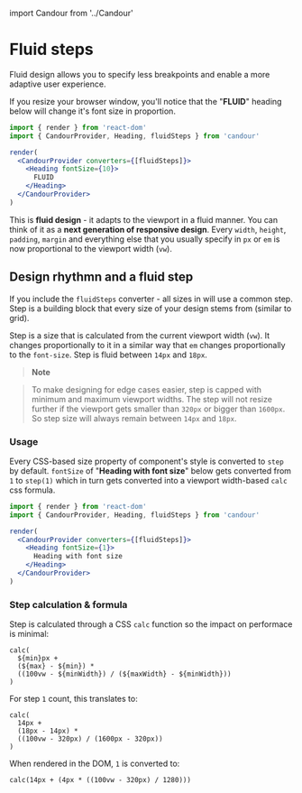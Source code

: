 import Candour from '../Candour'

# Fluid steps

Fluid design allows you to specify less breakpoints and enable
a more adaptive user experience.

If you resize your browser window, you'll notice that the "**FLUID**" heading
below will change it's font size in proportion.

```jsx
import { render } from 'react-dom'
import { CandourProvider, Heading, fluidSteps } from 'candour'

render(
  <CandourProvider converters={[fluidSteps]}>
    <Heading fontSize={10}>
      FLUID
    </Heading>
  </CandourProvider>
)
```

This is **fluid design** - it adapts to the viewport in a fluid manner. You can
think of it as a **next generation of responsive design**. Every `width`,
`height`, `padding`, `margin` and everything else that you usually specify in
`px` or `em` is now proportional to the viewport width (`vw`).

## Design rhythmn and a fluid step

If you include the `fluidSteps` converter - all <Candour /> sizes in will use
a common step. Step is a building block that every size of your design
stems from (similar to grid).

Step is a size that is calculated from the current viewport width
(`vw`). It changes proportionally to it in a similar way that `em` changes
proportionally to the `font-size`. Step is fluid between `14px` and `18px`.

> **Note**

> To make designing for edge cases easier, step is capped with minimum and
maximum viewport widths. The step will not resize further if the viewport gets
smaller than `320px` or bigger than `1600px`. So step size will always remain
between `14px` and `18px`.

### Usage

Every CSS-based size property of component's style is converted
to `step` by default. `fontSize` of "**Heading with font size**" below
gets converted from `1` to `step(1)` which in turn gets converted into
a viewport width-based `calc` css formula.

```jsx
import { render } from 'react-dom'
import { CandourProvider, Heading, fluidSteps } from 'candour'

render(
  <CandourProvider converters={[fluidSteps]}>
    <Heading fontSize={1}>
      Heading with font size
    </Heading>
  </CandourProvider>
)
```

### Step calculation & formula

Step is calculated through a CSS `calc` function so the impact on performace
is minimal:

```
calc(
  ${min}px +
  (${max} - ${min}) *
  ((100vw - ${minWidth}) / (${maxWidth} - ${minWidth}))
)
```

For step `1` count, this translates to:
```
calc(
  14px +
  (18px - 14px) *
  ((100vw - 320px) / (1600px - 320px))
)
```


When rendered in the DOM, `1` is converted to:
```
calc(14px + (4px * ((100vw - 320px) / 1280)))
```
